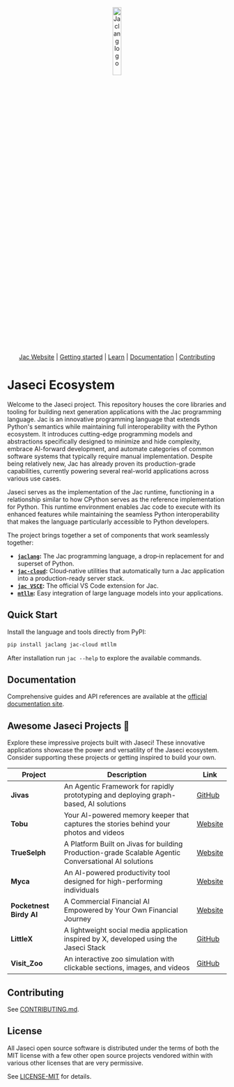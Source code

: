 <div align="center">
  <picture>
    <source media="(prefers-color-scheme: dark)" srcset="https://www.jac-lang.org//assets/logo.png">
    <source media="(prefers-color-scheme: light)" srcset="https://www.jac-lang.org//assets/logo.png">
    <img alt="Jaclang logo" src="https://www.jac-lang.org//assets/logo.png" width="20%">
  </picture>

  [Jac Website] | [Getting started] | [Learn] | [Documentation] | [Contributing]

  [Jac]: https://www.jac-lang.org/
  [Jac Website]: https://www.jac-lang.org/
  [Getting Started]: https://www.jac-lang.org//start/
  [Learn]: https://www.jac-lang.org//learn
  [Documentation]: https://www.jac-lang.org//learn/guide/
  [Contributing]: .github/CONTRIBUTING.md
</div>

# Jaseci Ecosystem

Welcome to the Jaseci project. This repository houses the core libraries and tooling for building next generation applications with the Jac programming language. Jac is an innovative programming language that extends Python's semantics while maintaining full interoperability with the Python ecosystem. It introduces cutting-edge programming models and abstractions specifically designed to minimize and hide complexity, embrace AI-forward development, and automate categories of common software systems that typically require manual implementation. Despite being relatively new, Jac has already proven its production-grade capabilities, currently powering several real-world applications across various use cases.

Jaseci serves as the implementation of the Jac runtime, functioning in a relationship similar to how CPython serves as the reference implementation for Python. This runtime environment enables Jac code to execute with its enhanced features while maintaining the seamless Python interoperability that makes the language particularly accessible to Python developers.

The project brings together a set of components that work seamlessly together:

- **[`jaclang`](jac/):** The Jac programming language, a drop‑in replacement for and superset of Python.
- **[`jac-cloud`](jac-cloud/):** Cloud‑native utilities that automatically turn a Jac application into a production-ready server stack.
- **[`jac VSCE`](jac/support/vscode_ext):** The official VS Code extension for Jac.
- **[`mtllm`](jac-mtllm/):** Easy integration of large language models into your applications.

## Quick Start

Install the language and tools directly from PyPI:

```bash
pip install jaclang jac-cloud mtllm
```

After installation run `jac --help` to explore the available commands.

## Documentation

Comprehensive guides and API references are available at the [official documentation site][Documentation].

## Awesome Jaseci Projects 🚀

Explore these impressive projects built with Jaseci! These innovative applications showcase the power and versatility of the Jaseci ecosystem. Consider supporting these projects or getting inspired to build your own.

| Project | Description | Link |
|---------|-------------|------|
| **Jivas** | An Agentic Framework for rapidly prototyping and deploying graph-based, AI solutions | [GitHub](https://github.com/TrueSelph/jivas) |
| **Tobu** | Your AI-powered memory keeper that captures the stories behind your photos and videos | [Website](https://tobu.life/) |
| **TrueSelph** | A Platform Built on Jivas for building Production-grade Scalable Agentic Conversational AI solutions | [Website](https://trueselph.com/) |
| **Myca** | An AI-powered productivity tool designed for high-performing individuals | [Website](https://www.myca.ai/) |
| **Pocketnest Birdy AI** | A Commercial Financial AI Empowered by Your Own Financial Journey | [Website](https://www.pocketnest.com/) |
| **LittleX** | A lightweight social media application inspired by X, developed using the Jaseci Stack | [GitHub](https://github.com/Jaseci-Labs/littleX) |
| **Visit_Zoo** | An interactive zoo simulation with clickable sections, images, and videos | [GitHub](https://github.com/Thamirawaran/Visit_Zoo) |

## Contributing

See [CONTRIBUTING.md](.github/CONTRIBUTING.md).

## License

All Jaseci open source software is distributed under the terms of both the MIT license with a few other open source projects vendored
within with various other licenses that are very permissive.

See [LICENSE-MIT](.github/LICENSE) for details.

